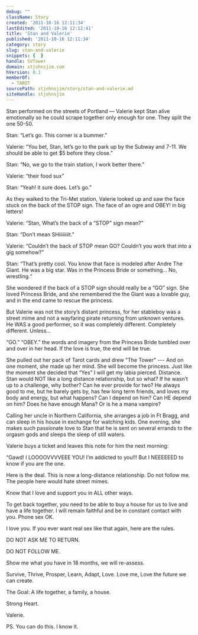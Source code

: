 ```yaml
---
debug: ""
className: Story
created: '2011-10-16 12:11:34'
lastEdited: '2011-10-16 12:12:41'
title: 'Stan and Valerie'
published: '2011-10-16 12:11:34'
category: story
slug: stan-and-valerie
snippets: {  }
handle: SVTower
domain: stjohnsjim.com
hVersion: 0.1
memberOf:
  - TAROT
sourcePath: stjohnsjim/story/stan-and-valerie.md
siteHandle: stjohnsjim
---
```

Stan performed on the streets of Portland — Valerie kept Stan alive emotionally so he could scrape together only enough for one. They split the one 50-50.

Stan: “Let’s go. This corner is a bummer.”

Valerie: “You bet, Stan, let’s go to the park up by the Subway and 7-11. We should be able to get $5 before they close.”

Stan: “No, we go to the train station, I work better there.”

Valerie: “their food sux”

Stan: “Yeah! it sure does. Let’s go.”

As they walked to the Tri-Met station, Valerie looked up and saw the face stuck on the back of the STOP sign. The face of an ogre and OBEY! in big letters!

Valerie: “Stan, What’s the back of a “STOP” sign mean?”

Stan: “Don’t mean SHiiiiiiiit.”

Valerie: “Couldn’t the back of STOP mean GO? Couldn’t you work that into a gig somehow?”

Stan: “That’s pretty cool. You know that face is modeled after Andre The Giant. He was a big star. Was in the Princess Bride or something... No, wrestling.“

She wondered if the back of a STOP sign should really be a “GO” sign. She loved Princess Bride, and she remembered the the Giant was a lovable guy, and in the end came to rescue the princess.

But Valerie was not the story’s distant princess, for her stableboy was a street mime and not a wayfaring pirate returning from unknown ventures. He WAS a good performer, so it was completely different. Completely different. Unless…

“GO.” “OBEY.” the words and imagery from the Princess Bride tumbled over and over in her head. If the love is true, the end will be true.

She pulled out her pack of Tarot cards and drew "The Tower" --- And on one moment, she made up her mind. She will become the princess. Just like the moment she decided that “Yes” I will get my labia pierced. Distance. Stan would NOT like a long distance relationship, but so what? If he wasn’t up to a challenge, why bother? Can he ever provide for two? He always good to me, but he barely gets by, has few long term friends, and loves my body and energy, but what happens? Can I depend on him? Can HE depend on him? Does he have enough Mana? Or is he a mana vampire?

Calling her uncle in Northern California, she arranges a job in Ft Bragg, and can sleep in his house in exchange for watching kids. One evening, she makes such passionate love to Stan that he is sent on several errands to the orgasm gods and sleeps the sleep of still waters.

Valerie buys a ticket and leaves this note for him the next morning:

“Gawd! I LOOOOVVVVEEE YOU! I’m addicted to you!!! But I NEEEEEED to know if you are the one.

Here is the deal. This is now a long-distance relationship. Do not follow me. The people here would hate street mimes.

Know that I love and support you in ALL other ways.

To get back together, you need to be able to buy a house for us to live and have a life together. I will remain faithful and be in constant contact with you. Phone sex OK.

I love you. If you ever want real sex like that again, here are the rules.

DO NOT ASK ME TO RETURN.

DO NOT FOLLOW ME.

Show me what you have in 18 months, we will re-assess.

Survive, Thrive, Prosper, Learn, Adapt, Love. Love me, Love the future we can create.

The Goal: A life together, a family, a house.

Strong Heart.

Valerie.

PS. You can do this. I know it.

